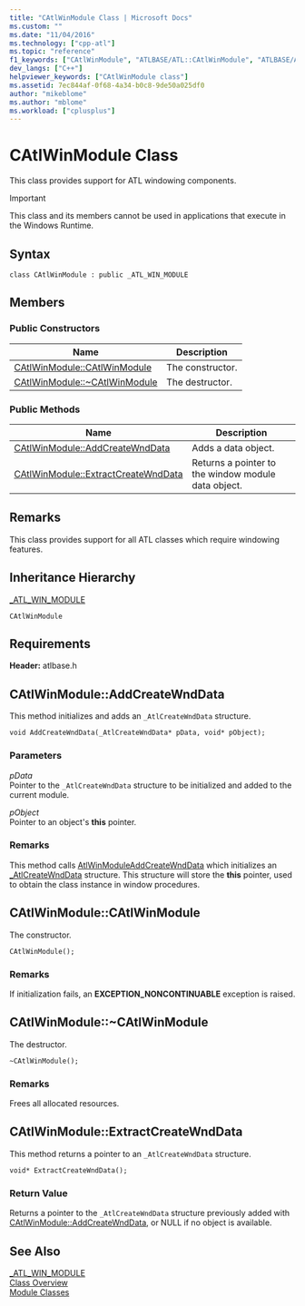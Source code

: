 ```yaml
---
title: "CAtlWinModule Class | Microsoft Docs"
ms.custom: ""
ms.date: "11/04/2016"
ms.technology: ["cpp-atl"]
ms.topic: "reference"
f1_keywords: ["CAtlWinModule", "ATLBASE/ATL::CAtlWinModule", "ATLBASE/ATL::CAtlWinModule::CAtlWinModule", "ATLBASE/ATL::CAtlWinModule::AddCreateWndData", "ATLBASE/ATL::CAtlWinModule::ExtractCreateWndData"]
dev_langs: ["C++"]
helpviewer_keywords: ["CAtlWinModule class"]
ms.assetid: 7ec844af-0f68-4a34-b0c8-9de50a025df0
author: "mikeblome"
ms.author: "mblome"
ms.workload: ["cplusplus"]
---
```

# CAtlWinModule Class

This class provides support for ATL windowing components.

> [!IMPORTANT]
>  This class and its members cannot be used in applications that execute in the Windows Runtime.

## Syntax

```
class CAtlWinModule : public _ATL_WIN_MODULE
```

## Members

### Public Constructors

|Name|Description|
|----------|-----------------|
|[CAtlWinModule::CAtlWinModule](#catlwinmodule)|The constructor.|
|[CAtlWinModule::~CAtlWinModule](#dtor)|The destructor.|

### Public Methods

|Name|Description|
|----------|-----------------|
|[CAtlWinModule::AddCreateWndData](#addcreatewnddata)|Adds a data object.|
|[CAtlWinModule::ExtractCreateWndData](#extractcreatewnddata)|Returns a pointer to the window module data object.|

## Remarks

This class provides support for all ATL classes which require windowing features.

## Inheritance Hierarchy

[_ATL_WIN_MODULE](atl-typedefs.md#_atl_win_module)

`CAtlWinModule`

## Requirements

**Header:** atlbase.h

##  <a name="addcreatewnddata"></a>  CAtlWinModule::AddCreateWndData

This method initializes and adds an `_AtlCreateWndData` structure.

```
void AddCreateWndData(_AtlCreateWndData* pData, void* pObject);
```

### Parameters

*pData*<br/>
Pointer to the `_AtlCreateWndData` structure to be initialized and added to the current module.

*pObject*<br/>
Pointer to an object's **this** pointer.

### Remarks

This method calls [AtlWinModuleAddCreateWndData](winmodule-global-functions.md#atlwinmoduleaddcreatewnddata) which initializes an [_AtlCreateWndData](../../atl/reference/atlcreatewnddata-structure.md) structure. This structure will store the **this** pointer, used to obtain the class instance in window procedures.

##  <a name="catlwinmodule"></a>  CAtlWinModule::CAtlWinModule

The constructor.

```
CAtlWinModule();
```

### Remarks

If initialization fails, an **EXCEPTION_NONCONTINUABLE** exception is raised.

##  <a name="dtor"></a>  CAtlWinModule::~CAtlWinModule

The destructor.

```
~CAtlWinModule();
```

### Remarks

Frees all allocated resources.

##  <a name="extractcreatewnddata"></a>  CAtlWinModule::ExtractCreateWndData

This method returns a pointer to an `_AtlCreateWndData` structure.

```
void* ExtractCreateWndData();
```

### Return Value

Returns a pointer to the `_AtlCreateWndData` structure previously added with [CAtlWinModule::AddCreateWndData](#addcreatewnddata), or NULL if no object is available.

## See Also

[_ATL_WIN_MODULE](atl-typedefs.md#_atl_win_module)<br/>
[Class Overview](../../atl/atl-class-overview.md)<br/>
[Module Classes](../../atl/atl-module-classes.md)
